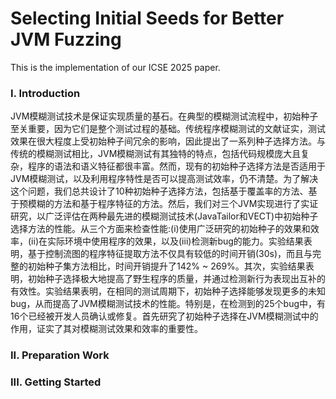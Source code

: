 # Selecting Initial Seeds for Better JVM Fuzzing

This is the implementation of our ICSE 2025 paper.

### I. Introduction

JVM模糊测试技术是保证实现质量的基石。在典型的模糊测试流程中，初始种子至关重要，因为它们是整个测试过程的基础。传统程序模糊测试的文献证实，测试效果在很大程度上受初始种子间冗余的影响，因此提出了一系列种子选择方法。与传统的模糊测试相比，JVM模糊测试有其独特的特点，包括代码规模庞大且复杂，程序的语法和语义特征都很丰富。然而，现有的初始种子选择方法是否适用于JVM模糊测试，以及利用程序特性是否可以提高测试效率，仍不清楚。为了解决这个问题，我们总共设计了10种初始种子选择方法，包括基于覆盖率的方法、基于预模糊的方法和基于程序特征的方法。然后，我们对三个JVM实现进行了实证研究，以广泛评估在两种最先进的模糊测试技术(JavaTailor和VECT)中初始种子选择方法的性能。从三个方面来检查性能:(i)使用广泛研究的初始种子的效果和效率，(ii)在实际环境中使用程序的效果，以及(iii)检测新bug的能力。实验结果表明，基于控制流图的程序特征提取方法不仅具有较低的时间开销(30s)，而且与完整的初始种子集方法相比，时间开销提升了142% ~ 269%。其次，实验结果表明，初始种子选择极大地提高了野生程序的质量，并通过检测新行为表现出互补的有效性。实验结果表明，在相同的测试周期下，初始种子选择能够发现更多的未知bug，从而提高了JVM模糊测试技术的性能。特别是，在检测到的25个bug中，有16个已经被开发人员确认或修复。首先研究了初始种子选择在JVM模糊测试中的作用，证实了其对模糊测试效果和效率的重要性。

### II. Preparation Work



### III. Getting Started



